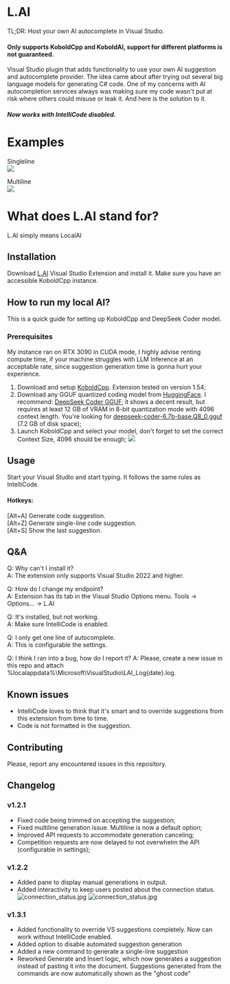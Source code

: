 # L.AI

TL;DR: Host your own AI autocomplete in Visual Studio. 
#### Only supports KoboldCpp and KoboldAI, support for different platforms is not guaranteed.

Visual Studio plugin that adds functionality to use your own AI suggestion and autocomplete provider.
The idea came about after trying out several big language models for generating C# code. One of my concerns with AI autocompletion services always was making sure my code wasn't put at risk where others could misuse or leak it. And here is the solution to it.

##### Now works with IntelliCode disabled.

# Examples

Singleline\
![](https://github.com/cntseesharp/L.AI/blob/main/images/generation_example_1.jpg?raw=true)

Multiline\
![](https://github.com/cntseesharp/L.AI/blob/main/images/generation_example_2.jpg?raw=true)

# What does L.AI stand for?
L.AI simply means LocalAI

## Installation
Download [L.AI](https://marketplace.visualstudio.com/items?itemName=cntseesharp.LAIv1) Visual Studio Extension and install it. Make sure you have an accessible KoboldCpp instance.

## How to run my local AI?

This is a quick guide for setting up KoboldCpp and DeepSeek Coder model.

### Prerequisites
My instance ran on RTX 3090 in CUDA mode, I highly advise renting compute time, if your machine struggles with LLM Inference at an acceptable rate, since suggestion generation time is gonna hurt your experience.

1. Download and setup [KoboldCpp](https://github.com/LostRuins/koboldcpp). Extension tested on version 1.54;
2. Download any GGUF quantized coding model from [HuggingFace](https://huggingface.co/). I recommend: [DeepSeek Coder GGUF](https://huggingface.co/TheBloke/deepseek-coder-6.7B-base-GGUF), it shows a decent result, but requires at least 12 GB of VRAM in 8-bit quantization mode with 4096 context length. You're looking for [deepseek-coder-6.7b-base.Q8_0.gguf](https://huggingface.co/TheBloke/deepseek-coder-6.7B-base-GGUF/resolve/main/deepseek-coder-6.7b-base.Q8_0.gguf?download=true) (7.2 GB of disk space);
3. Launch KoboldCpp and select your model, don't forget to set the correct Context Size, 4096 should be enough;
![](https://github.com/cntseesharp/L.AI/blob/main/images/kobold_example.jpg?raw=true)


## Usage
Start your Visual Studio and start typing. It follows the same rules as IntelliCode.
#### Hotkeys:
[Alt+A] Generate code suggestion.\
[Alt+Z] Generate single-line code suggestion.\
[Alt+S] Show the last suggestion.

## Q&A
Q: Why can't I install it?\
A: The extension only supports Visual Studio 2022 and higher.

Q: How do I change my endpoint?\
A: Extension has its tab in the Visual Studio Options menu. Tools -> Options... -> L.AI

Q: It's installed, but not working.\
A: Make sure IntelliCode is enabled.

Q: I only get one line of autocomplete.\
A: This is configurable the settings.

Q: I think I ran into a bug, how do I report it?
A: Please, create a new issue in this repo and attach %localappdata%\Microsoft\VisualStudio\LAI_Log{date}.log.

## Known issues
- IntelliCode loves to think that it's smart and to override suggestions from this extension from time to time.
- Code is not formatted in the suggestion.

## Contributing
Please, report any encountered issues in this repository.

## Changelog
### v1.2.1
- Fixed code being trimmed on accepting the suggestion;
- Fixed multiline generation issue. Multiline is now a default option;
- Improved API requests to accommodate generation canceling;
- Competition requests are now delayed to not overwhelm the API (configurable in settings);

### v1.2.2
- Added pane to display manual generations in output.
- Added interactivity to keep users posted about the connection status.\
![connection_status.jpg](https://github.com/cntseesharp/L.AI/blob/main/images/connection_status.jpg?raw=true)
![connection_status.jpg](https://github.com/cntseesharp/L.AI/blob/main/images/output_pane.jpg?raw=true)

### v1.3.1
- Added functionality to override VS suggestions completely. Now can work without IntelliCode enabled.
- Added option to disable automated suggestion generation
- Added a new command to generate a single-line suggestion
- Reworked Generate and Insert logic, which now generates a suggestion instead of pasting it into the document. Suggestions generated from the commands are now automatically shown as the "ghost code"